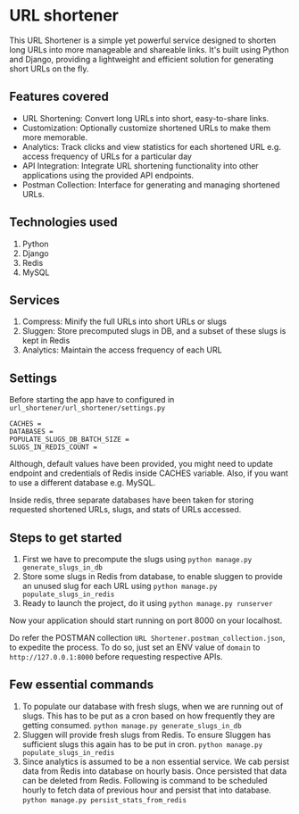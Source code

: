 # URL shortener
This URL Shortener is a simple yet powerful service designed to shorten long URLs into more manageable and shareable links. It's built using Python and Django, providing a lightweight and efficient solution for generating short URLs on the fly.

## Features covered
- URL Shortening: Convert long URLs into short, easy-to-share links.
- Customization: Optionally customize shortened URLs to make them more memorable.
- Analytics: Track clicks and view statistics for each shortened URL e.g. access frequency of URLs for a particular day
- API Integration: Integrate URL shortening functionality into other applications using the provided API endpoints.
- Postman Collection: Interface for generating and managing shortened URLs.

## Technologies used
1. Python
2. Django
3. Redis
4. MySQL

## Services
1. Compress: Minify the full URLs into short URLs or slugs
2. Sluggen: Store precomputed slugs in DB, and a subset of these slugs is kept in Redis
3. Analytics: Maintain the access frequency of each URL

## Settings  
Before starting the app have to configured in `url_shortener/url_shortener/settings.py`
```
CACHES =
DATABASES = 
POPULATE_SLUGS_DB_BATCH_SIZE = 
SLUGS_IN_REDIS_COUNT =
```
Although, default values have been provided, you might need to update endpoint and credentials of Redis
inside CACHES variable. Also, if you want to use a different database e.g. MySQL.

Inside redis, three separate databases have been taken for storing 
requested shortened URLs, slugs, and stats of URLs accessed.

## Steps to get started
1. First we have to precompute the slugs using
    ```python manage.py generate_slugs_in_db``` 
2. Store some slugs in Redis from database, to enable sluggen to provide an unused slug for each URL using
    ```python manage.py populate_slugs_in_redis```
3. Ready to launch the project, do it using
    ```python manage.py runserver```

Now your application should start running on port 8000 on your localhost.

Do refer the POSTMAN collection `URL Shortener.postman_collection.json`, to expedite the process. To do so, just set
an ENV value of `domain` to `http://127.0.0.1:8000` before requesting respective APIs.

## Few essential commands
1. To populate our database with fresh slugs, when we are running out of slugs. 
   This has to be put as a cron based on how frequently they are getting consumed.
    `python manage.py generate_slugs_in_db` 
2. Sluggen will provide fresh slugs from Redis. To ensure Sluggen has sufficient slugs
   this again has to be put in cron.
    `python manage.py populate_slugs_in_redis`
3. Since analytics is assumed to be a non essential service. We cab persist data 
   from Redis into database on hourly basis. Once persisted that data can be deleted from Redis. 
   Following is command to be scheduled hourly to fetch data of previous hour and persist that
   into database.
    `python manage.py persist_stats_from_redis`

